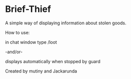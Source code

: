 # Brief-Thief
A simple way of displaying information about stolen goods.

How to use:

in chat window type /loot

-and/or-

displays automatically when stopped by guard

Created by mutiny and Jackarunda
